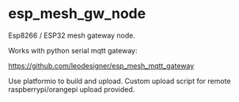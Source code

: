 # esp_mesh_gw_node

Esp8266 / ESP32 mesh gateway node.

Works with python serial mqtt gateway:

https://github.com/leodesigner/esp_mesh_mqtt_gateway

Use platformio to build and upload.
Custom upload script for remote raspberrypi/orangepi upload provided. 
